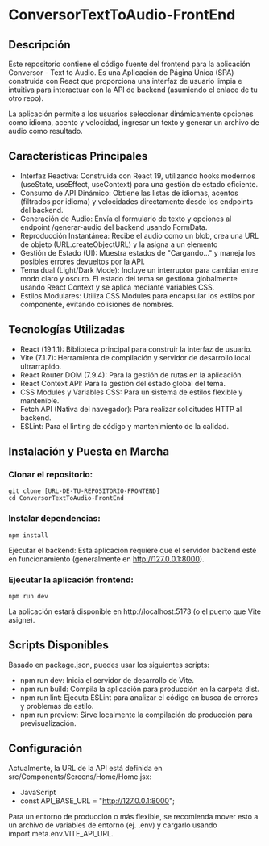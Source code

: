 # ConversorTextToAudio-FrontEnd
## Descripción
Este repositorio contiene el código fuente del frontend para la aplicación Conversor - Text to Audio. Es una Aplicación de Página Única (SPA) construida con React que proporciona una interfaz de usuario limpia e intuitiva para interactuar con la API de backend (asumiendo el enlace de tu otro repo).

La aplicación permite a los usuarios seleccionar dinámicamente opciones como idioma, acento y velocidad, ingresar un texto y generar un archivo de audio como resultado.

## Características Principales
- Interfaz Reactiva: Construida con React 19, utilizando hooks modernos (useState, useEffect, useContext) para una gestión de estado eficiente.
- Consumo de API Dinámico: Obtiene las listas de idiomas, acentos (filtrados por idioma) y velocidades directamente desde los endpoints del backend.
- Generación de Audio: Envía el formulario de texto y opciones al endpoint /generar-audio del backend usando FormData.
- Reproducción Instantánea: Recibe el audio como un blob, crea una URL de objeto (URL.createObjectURL) y la asigna a un elemento <audio> para su reproducción inmediata en el navegador.
- Gestión de Estado (UI): Muestra estados de "Cargando..." y maneja los posibles errores devueltos por la API.
- Tema dual (Light/Dark Mode): Incluye un interruptor para cambiar entre modo claro y oscuro. El estado del tema se gestiona globalmente usando React Context y se aplica mediante variables CSS.
- Estilos Modulares: Utiliza CSS Modules para encapsular los estilos por componente, evitando colisiones de nombres.

## Tecnologías Utilizadas
- React (19.1.1): Biblioteca principal para construir la interfaz de usuario.
- Vite (7.1.7): Herramienta de compilación y servidor de desarrollo local ultrarrápido.
- React Router DOM (7.9.4): Para la gestión de rutas en la aplicación.
- React Context API: Para la gestión del estado global del tema.
- CSS Modules y Variables CSS: Para un sistema de estilos flexible y mantenible.
- Fetch API (Nativa del navegador): Para realizar solicitudes HTTP al backend.
- ESLint: Para el linting de código y mantenimiento de la calidad.

## Instalación y Puesta en Marcha
### Clonar el repositorio:
```
git clone [URL-DE-TU-REPOSITORIO-FRONTEND]
cd ConversorTextToAudio-FrontEnd
```
### Instalar dependencias:
```
npm install
```
Ejecutar el backend: Esta aplicación requiere que el servidor backend esté en funcionamiento (generalmente en http://127.0.0.1:8000).

### Ejecutar la aplicación frontend:
```
npm run dev
```
La aplicación estará disponible en http://localhost:5173 (o el puerto que Vite asigne).

## Scripts Disponibles
Basado en package.json, puedes usar los siguientes scripts:

- npm run dev: Inicia el servidor de desarrollo de Vite.
- npm run build: Compila la aplicación para producción en la carpeta dist.
- npm run lint: Ejecuta ESLint para analizar el código en busca de errores y problemas de estilo.
- npm run preview: Sirve localmente la compilación de producción para previsualización.

## Configuración
Actualmente, la URL de la API está definida en src/Components/Screens/Home/Home.jsx:

- JavaScript
- const API_BASE_URL = "http://127.0.0.1:8000";

Para un entorno de producción o más flexible, se recomienda mover esto a un archivo de variables de entorno (ej. .env) y cargarlo usando import.meta.env.VITE_API_URL.